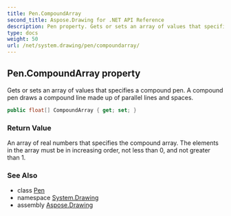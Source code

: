 ```yaml
---
title: Pen.CompoundArray
second_title: Aspose.Drawing for .NET API Reference
description: Pen property. Gets or sets an array of values that specifies a compound pen. A compound pen draws a compound line made up of parallel lines and spaces
type: docs
weight: 50
url: /net/system.drawing/pen/compoundarray/
---
```

## Pen.CompoundArray property

Gets or sets an array of values that specifies a compound pen. A compound pen draws a compound line made up of parallel lines and spaces.

```csharp
public float[] CompoundArray { get; set; }
```

### Return Value

An array of real numbers that specifies the compound array. The elements in the array must be in increasing order, not less than 0, and not greater than 1.

### See Also

* class [Pen](../)
* namespace [System.Drawing](../../pen/)
* assembly [Aspose.Drawing](../../../)


